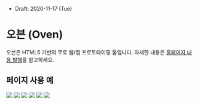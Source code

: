 * Draft: 2020-11-17 (Tue)

# 오븐 (Oven)

오븐은 HTML5 기반의 무료 웹/앱 프로토타이핑 툴입니다. 자세한 내용은 [홈페이지 내용 발췌](homepage.md)를 참고하세요.

## 페이지 사용 예

<img src='images/oven-project_example.png'>





<img src='images/[petCare] 기본 - 추가 정보.png'>



<img src='images/[petCare] 친구 관리-메세지.png'>



<img src='images/[petCare] 친구 관리-메세지-화면 표시.png'>



<img src='images/[petCare] 친구 관리-산책 중 친구 맺기.png'>



<img src='images/[petCare] 친구 관리-산책 중 친구 맺기-QR 코드 스캔.png'>

